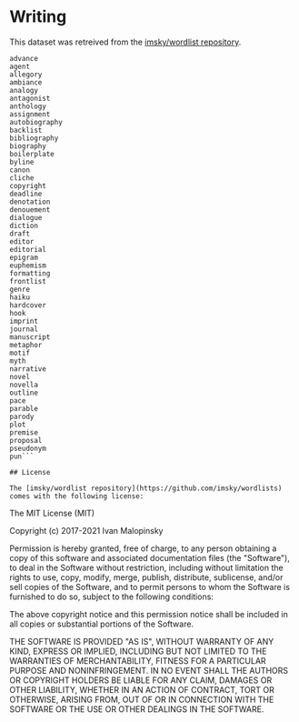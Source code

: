 # Writing

This dataset was retreived from the [imsky/wordlist repository](https://github.com/imsky/wordlists).

```
advance
agent
allegory
ambiance
analogy
antagonist
anthology
assignment
autobiography
backlist
bibliography
biography
boilerplate
byline
canon
cliche
copyright
deadline
denotation
denouement
dialogue
diction
draft
editor
editorial
epigram
euphemism
formatting
frontlist
genre
haiku
hardcover
hook
imprint
journal
manuscript
metaphor
motif
myth
narrative
novel
novella
outline
pace
parable
parody
plot
premise
proposal
pseudonym
pun```

## License 

The [imsky/wordlist repository](https://github.com/imsky/wordlists) comes with the following license: 

```
The MIT License (MIT)

Copyright (c) 2017-2021 Ivan Malopinsky

Permission is hereby granted, free of charge, to any person obtaining a copy
of this software and associated documentation files (the "Software"), to deal
in the Software without restriction, including without limitation the rights
to use, copy, modify, merge, publish, distribute, sublicense, and/or sell
copies of the Software, and to permit persons to whom the Software is
furnished to do so, subject to the following conditions:

The above copyright notice and this permission notice shall be included in
all copies or substantial portions of the Software.

THE SOFTWARE IS PROVIDED "AS IS", WITHOUT WARRANTY OF ANY KIND, EXPRESS OR
IMPLIED, INCLUDING BUT NOT LIMITED TO THE WARRANTIES OF MERCHANTABILITY,
FITNESS FOR A PARTICULAR PURPOSE AND NONINFRINGEMENT. IN NO EVENT SHALL THE
AUTHORS OR COPYRIGHT HOLDERS BE LIABLE FOR ANY CLAIM, DAMAGES OR OTHER
LIABILITY, WHETHER IN AN ACTION OF CONTRACT, TORT OR OTHERWISE, ARISING FROM,
OUT OF OR IN CONNECTION WITH THE SOFTWARE OR THE USE OR OTHER DEALINGS IN
THE SOFTWARE.
```
